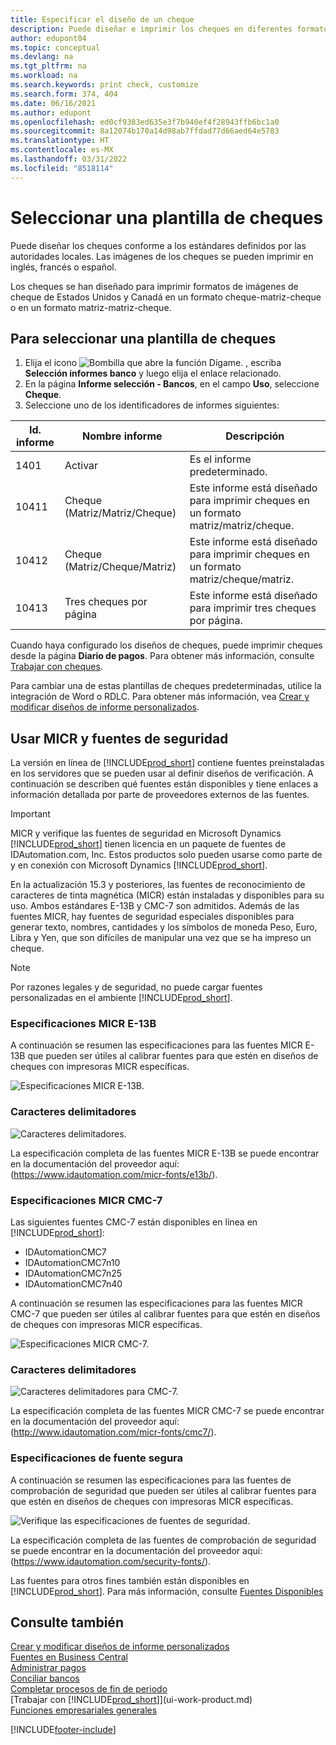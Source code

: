 ```yaml
---
title: Especificar el diseño de un cheque
description: Puede diseñar e imprimir los cheques en diferentes formatos para cumplir los estándares establecidos por las autoridades locales.
author: edupont04
ms.topic: conceptual
ms.devlang: na
ms.tgt_pltfrm: na
ms.workload: na
ms.search.keywords: print check, customize
ms.search.form: 374, 404
ms.date: 06/16/2021
ms.author: edupont
ms.openlocfilehash: ed0cf9383ed635e3f7b940ef4f28943ffb6bc1a0
ms.sourcegitcommit: 8a12074b170a14d98ab7ffdad77d66aed64e5783
ms.translationtype: HT
ms.contentlocale: es-MX
ms.lasthandoff: 03/31/2022
ms.locfileid: "8518114"
---
```

# <a name="select-a-check-layout"></a>Seleccionar una plantilla de cheques

Puede diseñar los cheques conforme a los estándares definidos por las autoridades locales. Las imágenes de los cheques se pueden imprimir en inglés, francés o español.

Los cheques se han diseñado para imprimir formatos de imágenes de cheque de Estados Unidos y Canadá en un formato cheque-matriz-cheque o en un formato matriz-matriz-cheque.

## <a name="to-select-a-check-layout"></a>Para seleccionar una plantilla de cheques

1. Elija el icono ![Bombilla que abre la función Dígame.](media/ui-search/search_small.png "Dígame qué desea hacer") , escriba **Selección informes banco** y luego elija el enlace relacionado.
2. En la página **Informe selección - Bancos**, en el campo **Uso**, seleccione **Cheque**.
3. Seleccione uno de los identificadores de informes siguientes:

| Id. informe | Nombre informe | Descripción |
| --- | --- | --- |
| 1401 |Activar |Es el informe predeterminado. |
| 10411 |Cheque (Matriz/Matriz/Cheque) |Este informe está diseñado para imprimir cheques en un formato matriz/matriz/cheque. |
| 10412 |Cheque (Matriz/Cheque/Matriz) |Este informe está diseñado para imprimir cheques en un formato matriz/cheque/matriz. |
| 10413 |Tres cheques por página |Este informe está diseñado para imprimir tres cheques por página. |

Cuando haya configurado los diseños de cheques, puede imprimir cheques desde la página **Diario de pagos**. Para obtener más información, consulte [Trabajar con cheques](payables-how-work-checks.md).

Para cambiar una de estas plantillas de cheques predeterminadas, utilice la integración de Word o RDLC. Para obtener más información, vea [Crear y modificar diseños de informe personalizados](ui-how-create-custom-report-layout.md).

## <a name="use-micr-and-security-fonts"></a>Usar MICR y fuentes de seguridad
La versión en línea de [!INCLUDE[prod_short](includes/prod_short.md)] contiene fuentes preinstaladas en los servidores que se pueden usar al definir diseños de verificación. A continuación se describen qué fuentes están disponibles y tiene enlaces a información detallada por parte de proveedores externos de las fuentes.

> [!Important]
> MICR y verifique las fuentes de seguridad en Microsoft Dynamics [!INCLUDE[prod_short](includes/prod_short.md)] tienen licencia en un paquete de fuentes de IDAutomation.com, Inc. Estos productos solo pueden usarse como parte de y en conexión con Microsoft Dynamics [!INCLUDE[prod_short](includes/prod_short.md)].

En la actualización 15.3 y posteriores, las fuentes de reconocimiento de caracteres de tinta magnética (MICR) están instaladas y disponibles para su uso. Ambos estándares E-13B y CMC-7 son admitidos. Además de las fuentes MICR, hay fuentes de seguridad especiales disponibles para generar texto, nombres, cantidades y los símbolos de moneda Peso, Euro, Libra y Yen, que son difíciles de manipular una vez que se ha impreso un cheque.

> [!NOTE]
> Por razones legales y de seguridad, no puede cargar fuentes personalizadas en el ambiente [!INCLUDE[prod_short](includes/prod_short.md)].

### <a name="micr-e-13b-specifications"></a>Especificaciones MICR E-13B

A continuación se resumen las especificaciones para las fuentes MICR E-13B que pueden ser útiles al calibrar fuentes para que estén en diseños de cheques con impresoras MICR específicas.

![Especificaciones MICR E-13B.](media/font_MICR_E-13B_Specifications.png "Especificaciones MICR E-13B")

### <a name="delimiter-characters"></a>Caracteres delimitadores

![Caracteres delimitadores.](media/font-micr-letters.png "Caracteres delimitadores")

La especificación completa de las fuentes MICR E-13B se puede encontrar en la documentación del proveedor aquí: (https://www.idautomation.com/micr-fonts/e13b/).

### <a name="micr-cmc-7-specifications"></a>Especificaciones MICR CMC-7

Las siguientes fuentes CMC-7 están disponibles en línea en [!INCLUDE[prod_short](includes/prod_short.md)]:

- IDAutomationCMC7
- IDAutomationCMC7n10
- IDAutomationCMC7n25
- IDAutomationCMC7n40

A continuación se resumen las especificaciones para las fuentes MICR CMC-7 que pueden ser útiles al calibrar fuentes para que estén en diseños de cheques con impresoras MICR específicas.

![Especificaciones MICR CMC-7.](media/font_MICR_CMC-7_Specifications.png "Especificaciones MICR CMC-7")

### <a name="delimiter-characters"></a>Caracteres delimitadores

![Caracteres delimitadores para CMC-7.](media/font-cmc7-letters.png "Caracteres delimitadores para CMC-7")

La especificación completa de las fuentes MICR CMC-7 se puede encontrar en la documentación del proveedor aquí: (http://www.idautomation.com/micr-fonts/cmc7/).

### <a name="secure-font-specifications"></a>Especificaciones de fuente segura

A continuación se resumen las especificaciones para las fuentes de comprobación de seguridad que pueden ser útiles al calibrar fuentes para que estén en diseños de cheques con impresoras MICR específicas.

![Verifique las especificaciones de fuentes de seguridad.](media/font_check-security-font_Specifications.png "Verifique las especificaciones de fuentes de seguridad")

La especificación completa de las fuentes de comprobación de seguridad se puede encontrar en la documentación del proveedor aquí: (https://www.idautomation.com/security-fonts/).

Las fuentes para otros fines también están disponibles en [!INCLUDE[prod_short](includes/prod_short.md)]. Para más información, consulte [Fuentes Disponibles](ui-fonts.md)

## <a name="see-also"></a>Consulte también

[Crear y modificar diseños de informe personalizados](ui-how-create-custom-report-layout.md)  
[Fuentes en Business Central](ui-fonts.md)  
[Administrar pagos](payables-manage-payables.md)  
[Conciliar bancos](bank-manage-bank-accounts.md)   
[Completar procesos de fin de periodo](year-how-complete-period-end-processes.md)  
[Trabajar con [!INCLUDE[prod_short](includes/prod_short.md)]](ui-work-product.md)  
[Funciones empresariales generales](ui-across-business-areas.md)


[!INCLUDE[footer-include](includes/footer-banner.md)]
